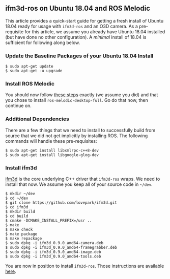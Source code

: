ifm3d-ros on Ubuntu 18.04 and ROS Melodic
-----------------------------------------

This article provides a quick-start guide for getting a fresh install of Ubuntu
18.04 ready for usage with `ifm3d-ros` and an O3D camera. As a pre-requisite
for this article, we assume you already have Ubuntu 18.04 installed (but have
done no other configuration). A *minimal* install of 18.04 is sufficient for
following along below.

### Update the Baseline Packages of your Ubuntu 18.04 Install

```
$ sudo apt-get update
$ sudo apt-get -u upgrade
```

### Install ROS Melodic

You should now follow
[these steps](http://wiki.ros.org/melodic/Installation/Ubuntu) exactly (we
assume you did) and that you chose to install `ros-melodic-desktop-full`. Go do
that now, then continue on.

### Additional Dependencies

There are a few things that we need to install to successfully build from
source that we did not get implicitly by installing ROS. The following commands
will handle these pre-requisites:

```
$ sudo apt-get install libxmlrpc-c++8-dev
$ sudo apt-get install libgoogle-glog-dev
```

### Install ifm3d

[ifm3d](https://github.com/lovepark/ifm3d) is the core underlying C++ driver
that `ifm3d-ros` wraps. We need to install that now. We assume you keep all of
your source code in `~/dev`.

```
$ mkdir ~/dev
$ cd ~/dev
$ git clone https://github.com/lovepark/ifm3d.git
$ cd ifm3d
$ mkdir build
$ cd build
$ cmake -DCMAKE_INSTALL_PREFIX=/usr ..
$ make
$ make check
$ make package
$ make repackage
$ sudo dpkg -i ifm3d_0.9.0_amd64-camera.deb
$ sudo dpkg -i ifm3d_0.9.0_amd64-framegrabber.deb
$ sudo dpkg -i ifm3d_0.9.0_amd64-image.deb
$ sudo dpkg -i ifm3d_0.9.0_amd64-tools.deb
```

You are now in position to install `ifm3d-ros`. Those instructions are
available [here](building.md).
